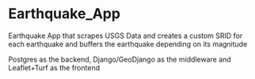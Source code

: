 # Earthquake_App
Earthquake App that scrapes USGS Data and creates a custom SRID for each earthquake and buffers the earthquake depending on its magnitude

Postgres as the backend, Django/GeoDjango as the middleware and Leaflet+Turf as the frontend
